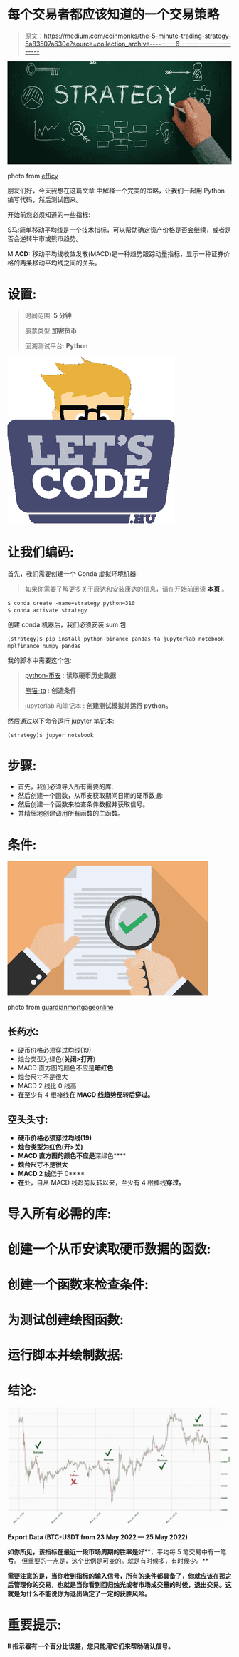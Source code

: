 # 每个交易者都应该知道的一个交易策略

> 原文：<https://medium.com/coinmonks/the-5-minute-trading-strategy-5a83507a630e?source=collection_archive---------6----------------------->

![](img/8854acf8d98cb6b0062603e5abe56615.png)

photo from [efficy](https://www.efficy.com/)

朋友们好，今天我想在这篇文章
中解释一个完美的策略，让我们一起用 Python 编写代码，然后测试回来。

开始前您必须知道的一些指标:

S马:简单移动平均线是一个技术指标，可以帮助确定资产价格是否会继续，或者是否会逆转牛市或熊市趋势。

M **ACD:** 移动平均线收敛发散(MACD)是一种趋势跟踪动量指标，显示一种证券价格的两条移动平均线之间的关系。

# **设置:**

> 时间范围: **5 分钟**
> 
> 股票类型:**加密货币**
> 
> 回溯测试平台: **Python**

![](img/f3e2c0e21fd6095f44a83b6db7bf4d24.png)

# 让我们编码:

首先，我们需要创建一个 Conda 虚拟环境机器:

> 如果你需要了解更多关于康达和安装康达的信息，请在开始前阅读 [**本页**](https://docs.conda.io/en/latest/) 。

```
$ conda create -name=strategy python=310
$ conda activate strategy 
```

创建 conda 机器后，我们必须安装 sum 包:

```
(strategy)$ pip install python-binance pandas-ta jupyterlab notebook mplfinance numpy pandas 
```

我的脚本中需要这个包:

> [python-币安](https://python-binance.readthedocs.io/en/latest/) : **读取硬币历史数据**
> 
> [熊猫-ta](https://github.com/twopirllc/pandas-ta) : **创造条件**
> 
> jupyterlab 和笔记本 : **创建测试模拟并运行 python。**

然后通过以下命令运行 jupyter 笔记本:

```
(strategy)$ jupyer notebook
```

# 步骤:

*   首先，我们必须导入所有需要的库:
*   然后创建一个函数，从币安获取期间日期的硬币数据:
*   然后创建一个函数来检查条件数据并获取信号。
*   并精细地创建调用所有函数的主函数。

# **条件:**

![](img/9a1fe0d9cb35203120f8700ae50b635d.png)

photo from [guardianmortgageonline](https://www.guardianmortgageonline.com/)

## 长药水:

*   硬币价格必须穿过均线(19)
*   烛台类型为绿色(**关闭>打开**)
*   MACD 直方图的颜色不应是**暗红色**
*   烛台尺寸不是很大
*   MACD 2 线比 0 线高
*   **在**至少有 4 根棒线**在 MACD 线趋势反转后穿过。**

## **空头头寸:**

*   **硬币价格必须穿过均线(19)**
*   **烛台类型为红色(**开>关**)**
*   **MACD 直方图的颜色不应是**深绿色****
*   **烛台尺寸不是很大**
*   **MACD 2 线**低于 0****
*   **在**处，自从 MACD 线趋势反转以来，至少有 4 根棒线**穿过。**

# **导入所有必需的库:**

# **创建一个从币安读取硬币数据的函数:**

# **创建一个函数来检查条件:**

# **为测试创建绘图函数:**

# **运行脚本并绘制数据:**

# **结论:**

**![](img/84b1e0f651d03906888192bd0ca6e2b9.png)**

**Export Data (BTC-USDT from 23 May 2022 — 25 May 2022)**

**如你所见，该指标在最近一段市场周期的胜率是**好**，平均每 5 笔交易中有一笔**亏**。
但重要的一点是，这个比例是可变的。就是有时候多，有时候少。**

**需要注意的是，当你收到指标的输入信号，所有的条件都具备了，你就应该在那之后管理你的交易，也就是当你看到回归烛光或者市场成交量的时候，**退出交易**。这就是为什么不能说你为退出确定了一定的获胜风险。**

# **重要提示:**

**ll 指示器有一个百分比误差，您只能用它们来帮助确认信号。**